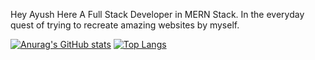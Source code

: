 Hey Ayush Here
A Full Stack Developer in MERN Stack. 
In the everyday quest of trying to recreate amazing websites by myself.
<!---
HriGrit/HriGrit is a ✨ special ✨ repository because its `README.md` (this file) appears on your GitHub profile.
You can click the Preview link to take a look at your changes.
--->
[![Anurag's GitHub stats](https://github-readme-stats.vercel.app/api?username=HriGrit)](https://github.com/anuraghazra/github-readme-stats)
[![Top Langs](https://github-readme-stats.vercel.app/api/top-langs/?username=HriGrit)](https://github.com/anuraghazra/github-readme-stats)
